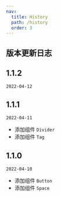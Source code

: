 ```yaml
---
nav:
  title: History
  path: /history
  order: 3
---
```


## 版本更新日志

## 1.1.2

`2022-04-12`

## 1.1.1

`2022-04-11`

- 添加组件 `Divider`
- 添加组件 `Tag`

## 1.1.0

`2022-04-10`

- 添加组件 `Button`
- 添加组件 `Space`
